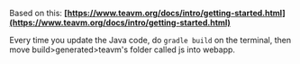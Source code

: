 Based on this: **[https://www.teavm.org/docs/intro/getting-started.html](https://www.teavm.org/docs/intro/getting-started.html)**

Every time you update the Java code, do ``gradle build`` on the terminal, then move build>generated>teavm's folder called js into webapp.

